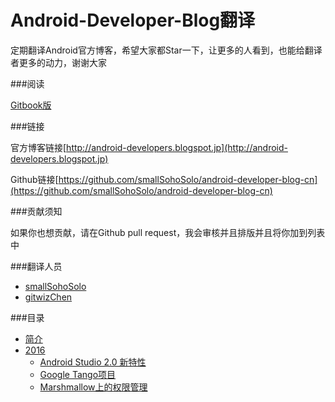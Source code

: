 Android-Developer-Blog翻译
=======
定期翻译Android官方博客，希望大家都Star一下，让更多的人看到，也能给翻译者更多的动力，谢谢大家

###阅读

[Gitbook版](https://www.gitbook.com/book/smallsohosolo/android-developer-blog-cn/details)

###链接

官方博客链接[http://android-developers.blogspot.jp](http://android-developers.blogspot.jp)

Github链接[https://github.com/smallSohoSolo/android-developer-blog-cn](https://github.com/smallSohoSolo/android-developer-blog-cn)

###贡献须知

如果你也想贡献，请在Github pull request，我会审核并且排版并且将你加到列表中

###翻译人员

- [smallSohoSolo](www.smallsoho.com)
- [gitwizChen](https://github.com/gitwizChen)

###目录

* [简介](https://smallsohosolo.gitbooks.io/android-developer-blog-cn/content/index.html)
* [2016](https://smallsohosolo.gitbooks.io/android-developer-blog-cn/content/2016/2016.html)
   * [Android Studio 2.0 新特性](https://smallsohosolo.gitbooks.io/android-developer-blog-cn/content/2016/february-05.html)
   * [Google Tango项目](https://smallsohosolo.gitbooks.io/android-developer-blog-cn/content/2016/february-04.html)
   * [Marshmallow上的权限管理](https://smallsohosolo.gitbooks.io/android-developer-blog-cn/content/2016/february-01.html)